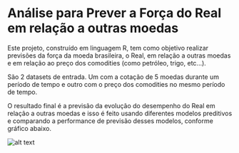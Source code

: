 # Análise para Prever a Força do Real em relação a outras moedas

Este projeto, construído em linguagem R, tem como objetivo realizar previsões da força da moeda brasileira, o Real, em relação a outras moedas e em relação 
ao preço dos comodities (como petróleo, trigo, etc...).

São 2 datasets de entrada. Um com a cotação de 5 moedas durante um período de tempo e outro com o preço dos comodities no mesmo período de tempo.

O resultado final é a previsão da evolução do desempenho do Real em relação a outras moedas e isso é feito usando diferentes modelos preditivos e comparando 
a performance de previsão desses modelos, conforme gráfico abaixo.

![alt text](https://github.com/gduartels/finance_projects/Forex_BRL/images/forecasts.PNG "BRL")
